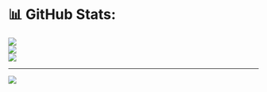 # 📊 GitHub Stats:
![](https://github-readme-stats.vercel.app/api?username=RohanBabbar&theme=dark&hide_border=false&include_all_commits=false&count_private=false)<br/>
![](https://github-readme-streak-stats.herokuapp.com/?user=RohanBabbar&theme=dark&hide_border=false)<br/>
![](https://github-readme-stats.vercel.app/api/top-langs/?username=RohanBabbar&theme=dark&hide_border=false&include_all_commits=false&count_private=false&layout=compact)

---
[![](https://visitcount.itsvg.in/api?id=RohanBabbar&icon=0&color=0)](https://visitcount.itsvg.in)

<!-- Proudly created with GPRM ( https://gprm.itsvg.in ) -->
